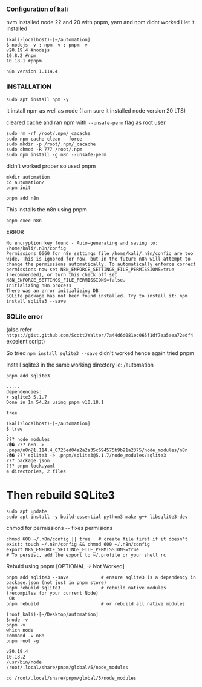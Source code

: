 ### Configuration of kali 

nvm installed node 22 and 20 with pnpm, yarn and npm didnt worked 
i let it installed 

```
(kali-localhost)-[~/automation]
$ nodejs -v ; npm -v ; pnpm -v                                                                             
v20.19.4 #nodejs
10.8.2 #npm
10.18.1 #pnpm 
```
```n8n version 1.114.4```

### INSTALLATION  

```
sudo apt install npm -y 
```
it install npm as well as node (I am sure it installed node version 20 LTS)

cleared cache and ran npm with ```--unsafe-perm``` flag as root user 
```
sudo rm -rf /root/.npm/_cacache
sudo npm cache clean --force
sudo mkdir -p /root/.npm/_cacache
sudo chmod -R 777 /root/.npm
sudo npm install -g n8n --unsafe-perm
```
didn't worked proper so used pnpm

```
mkdir automation
cd automation/
pnpm init
```

```
pnpm add n8n
```

This installs the n8n using pnpm 

```
pnpm exec n8n
```

ERROR

```
No encryption key found - Auto-generating and saving to: /home/kali/.n8n/config
Permissions 0660 for n8n settings file /home/kali/.n8n/config are too wide. This is ignored for now, but in the future n8n will attempt to change the permissions automatically. To automatically enforce correct permissions now set N8N_ENFORCE_SETTINGS_FILE_PERMISSIONS=true (recommended), or turn this check off set N8N_ENFORCE_SETTINGS_FILE_PERMISSIONS=false.
Initializing n8n process
There was an error initializing DB
SQLite package has not been found installed. Try to install it: npm install sqlite3 --save
```

### SQLite error

(also refer ```https://gist.github.com/ScottJWalter/7a44d6d081ec065f1df7ea5aea72edf4``` excelent script)

So tried ```npm install sqlite3 --save``` didn't worked hence again tried pnpm 

Install sqlite3 in the same working directory ie: /automation 
```
pnpm add sqlite3
```

```
.....
dependencies:
+ sqlite3 5.1.7
Done in 1m 54.2s using pnpm v10.18.1
```
```
tree
```
```
(kali?localhost)-[~/automation]
$ tree
.
??? node_modules
?�� ??? n8n -> .pnpm/n8n@1.114.4_0725ed04a2a2a35c694575b9b91a2375/node_modules/n8n
?�� ??? sqlite3 -> .pnpm/sqlite3@5.1.7/node_modules/sqlite3
??? package.json
??? pnpm-lock.yaml
4 directories, 2 files
```

# Then rebuild SQLite3
```
sudo apt update
sudo apt install -y build-essential python3 make g++ libsqlite3-dev
```
chmod for permissions -- fixes permisions
```
chmod 600 ~/.n8n/config || true   # create file first if it doesn't exist: touch ~/.n8n/config && chmod 600 ~/.n8n/config
export N8N_ENFORCE_SETTINGS_FILE_PERMISSIONS=true
# To persist, add the export to ~/.profile or your shell rc
```

Rebuid using pnpm [OPTIONAL -> Not Worked]
```
pnpm add sqlite3 --save            # ensure sqlite3 is a dependency in package.json (not just in pnpm store)
pnpm rebuild sqlite3               # rebuild native modules (recompiles for your current Node)
 OR 
pnpm rebuild                       # or rebuild all native modules
```

```
(root_kali)-[~/Desktop/automation]
$node -v
pnpm -v
which node
command -v n8n
pnpm root -g

v20.19.4
10.18.2
/usr/bin/node
/root/.local/share/pnpm/global/5/node_modules
```
```
cd /root/.local/share/pnpm/global/5/node_modules
```






